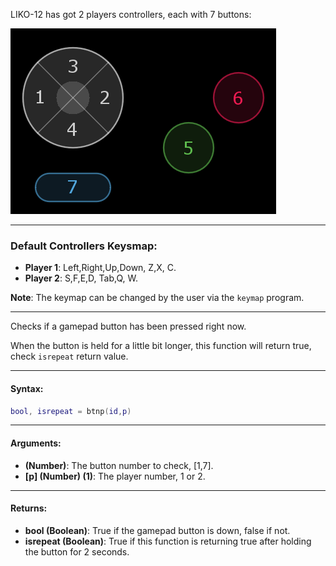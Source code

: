 LIKO-12 has got 2 players controllers, each with 7 buttons:

![Gamepad](Controller.png)

---

### Default Controllers Keysmap:

* **Player 1**: Left,Right,Up,Down, Z,X, C.
* **Player 2**: S,F,E,D, Tab,Q, W.

**Note**: The keymap can be changed by the user via the `keymap` program.

---

Checks if a gamepad button has been pressed right now.

When the button is held for a little bit longer, this function will return true, check `isrepeat` return value.

---

#### Syntax:
```lua
bool, isrepeat = btnp(id,p)
```

---

#### Arguments:

* **<id/> (Number)**: The button number to check, [1,7].
* **[p] (Number) (1)**: The player number, 1 or 2.

---

#### Returns:

* **bool (Boolean)**: True if the gamepad button is down, false if not.
* **isrepeat (Boolean)**: True if this function is returning true after holding the button for 2 seconds.
